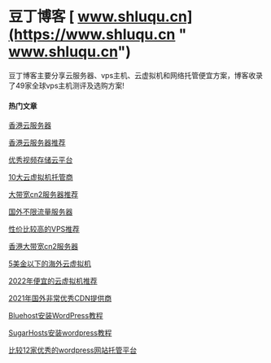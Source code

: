 # 豆丁博客 [ www.shluqu.cn](https://www.shluqu.cn " www.shluqu.cn")
豆丁博客主要分享云服务器、vps主机、云虚拟机和网络托管便宜方案，博客收录了49家全球vps主机测评及选购方案!

#### 热门文章


<a href="https://www.shluqu.cn/17.html">香港云服务器</a>

<a href="https://www.shluqu.cn/17.html">香港云服务器推荐</a>

<a href="https://www.shluqu.cn/2991.html">优秀视频存储云平台</a>

<a href="https://www.shluqu.cn/2553.html">10大云虚拟机托管商</a>

<a href="https://www.shluqu.cn/18.html">大带宽cn2服务器推荐</a>

<a href="https://www.shluqu.cn/2570.html">国外不限流量服务器</a>

<a href="https://www.shluqu.cn/sample-page">性价比较高的VPS推荐</a>

<a href="https://www.shluqu.cn/18.html">香港大带宽cn2服务器</a>

<a href="https://www.shluqu.cn/4486.html">5美金以下的海外云虚拟机</a>

<a href="https://www.shluqu.cn/16.html">2022年便宜的云虚拟机推荐</a>

<a href="https://www.shluqu.cn/3165.html">2021年国外非常优秀CDN提供商</a>

<a href="https://www.shluqu.cn/2580.html">Bluehost安装WordPress教程</a>

<a href="https://www.shluqu.cn/2816.html">SugarHosts安装wordpress教程</a>

<a href="https://www.shluqu.cn/2784.html">比较12家优秀的wordpress网站托管平台</a>

